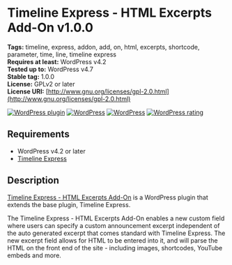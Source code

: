 # Timeline Express - HTML Excerpts Add-On v1.0.0

**Tags:**              timeline, express, addon, add, on, html, excerpts, shortcode, parameter, time, line, timeline express <br />
**Requires at least:** WordPress v4.2 <br />
**Tested up to:**      WordPress v4.7 <br />
**Stable tag:**        1.0.0 <br />
**License:**           GPLv2 or later <br />
**License URI:**       [http://www.gnu.org/licenses/gpl-2.0.html](http://www.gnu.org/licenses/gpl-2.0.html)

[![WordPress plugin](https://img.shields.io/wordpress/plugin/v/timeline-express-html-excerpt-add-on.svg?style=flat-square)](https://wordpress.org/plugins/timeline-express-html-excerpt-add-on/)
[![WordPress](https://img.shields.io/wordpress/v/timeline-express-html-excerpt-add-on.svg?style=flat-square)](https://wordpress.org/plugins/timeline-express-html-excerpt-add-on/)
[![WordPress](https://img.shields.io/wordpress/plugin/dt/timeline-express-html-excerpt-add-on.svg?style=flat-square)](https://wordpress.org/plugins/timeline-express-html-excerpt-add-on/)
[![WordPress rating](https://img.shields.io/wordpress/plugin/r/timeline-express-html-excerpt-add-on.svg?style=flat-square)](https://wordpress.org/support/plugin/timeline-express-html-excerpt-add-on)

## Requirements

- WordPress v4.2 or later
- [Timeline Express](https://wordpress.org/plugins/timeline-express/)

## Description

[Timeline Express - HTML Excerpts Add-On](https://wordpress.org/plugins/timeline-express-html-excerpt-add-on/) is a WordPress plugin that extends the base plugin, Timeline Express.

The Timeline Express - HTML Excerpts Add-On enables a new custom field where users can specify a custom announcement excerpt independent of the auto generated excerpt that comes standard with Timeline Express. The new excerpt field allows for HTML to be entered into it, and will parse the HTML on the front end of the site - including images, shortcodes, YouTube embeds and more.
